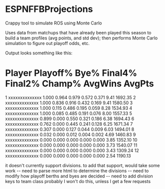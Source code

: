 # ESPNFFBProjections
Crappy tool to simulate ROS using Monte Carlo

Uses data from matchups that have already been played this season to build a team profiles (avg points, and std dev);
then performs Monte Carlo simulation to figure out playoff odds, etc.

Output looks something like this:

#   Player          Playoff%   Bye% Final4% Final2% Champ% AvgWins  AvgPts
 1   xxxxxxxxxxxxxx     1.000  0.964   0.979   0.572  0.371    9.41 1692.35
 2   xxxxxxxxxxxxxx     1.000  0.836   0.916   0.432  0.169    9.41 1580.50
 3   xxxxxxxxxxxxxx     1.000  0.115   0.486   0.195  0.059    8.28 1534.93
 4   xxxxxxxxxxxxxx     1.000  0.085   0.485   0.191  0.076    8.00 1557.33
 5   xxxxxxxxxxxxxx     0.899  0.000   0.550   0.321  0.186    6.38 1694.43
 6   xxxxxxxxxxxxxx     0.762  0.000   0.445   0.241  0.128    6.25 1671.34
 7   xxxxxxxxxxxxxx     0.307  0.000   0.127   0.044  0.009    6.03 1494.01
 8   xxxxxxxxxxxxxx     0.032  0.000   0.012   0.004  0.002    4.69 1460.83
 9   xxxxxxxxxxxxxx     0.000  0.000   0.000   0.000  0.000    3.85 1352.10
 10  xxxxxxxxxxxxxx     0.000  0.000   0.000   0.000  0.000    3.73 1540.07
 11  xxxxxxxxxxxxxx     0.000  0.000   0.000   0.000  0.000    3.43 1309.24
 12  xxxxxxxxxxxxxx     0.000  0.000   0.000   0.000  0.000    2.54 1190.13
 
it doesn't currently support divisions. to add that support, would take some work 
-- need to parse more html to determine the divisions
-- need to modify how playoff berths and byes are decided
-- need to add division keys to team class
probably I won't do this, unless I get a few requests
